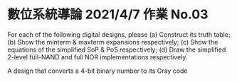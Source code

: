 # 數位系統導論 2021/4/7 作業 No.03

For each of the following digital designs, please
(a) Construct its truth table;
(b) Show the minterm & maxterm expansions respectively;
(c) Show the equations of the simplified SoP & PoS respectively;
(d) Draw the simplified 2-level full-NAND and full NOR implementations respectively.



A design that converts a 4-bit binary number to its Gray code

